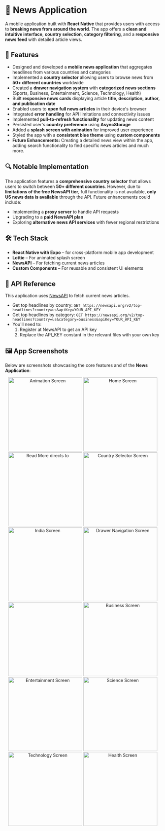 # 📰 News Application

A mobile application built with **React Native** that provides users with access to **breaking news from around the world**. The app offers a **clean and intuitive interface**, **country selection**, **category filtering**, and a **responsive news feed** with detailed article views.

## 📱 Features

- Designed and developed a **mobile news application** that aggregates headlines from various countries and categories
- Implemented a **country selector** allowing users to browse news from **50+ different countries** worldwide
- Created a **drawer navigation system** with **categorized news sections** (Sports, Business, Entertainment, Science, Technology, Health)
- Built **responsive news cards** displaying article **title, description, author, and publication date**
- Enabled users to **open full news articles** in their device's browser
- Integrated **error handling** for API limitations and connectivity issues
- Implemented **pull-to-refresh functionality** for updating news content
- Persisted user's **country preference** using **AsyncStorage**
- Added a **splash screen with animation** for improved user experience
- Styled the app with a **consistent blue theme** using **custom components**
- **Future Enhancements:** Creating a detailed news view within the app, adding search functionality to find specific news articles and much more.

## 🔍 Notable Implementation

The application features a **comprehensive country selector** that allows users to switch between **50+ different countries**. However, due to **limitations of the free NewsAPI tier**, full functionality is not available, **only US news data is available** through the API. Future enhancements could include:
- Implementing a **proxy server** to handle API requests
- Upgrading to a **paid NewsAPI plan**
- Exploring **alternative news API services** with fewer regional restrictions

## 🛠️ Tech Stack

- **React Native with Expo** – for cross-platform mobile app development
- **Lottie** – For animated splash screen
- **NewsAPI** – For fetching current news articles
- **Custom Components** – For reusable and consistent UI elements

## 📝 API Reference

This application uses [NewsAPI](https://newsapi.org/) to fetch current news articles.

- Get top headlines by country: `GET https://newsapi.org/v2/top-headlines?country=us&apiKey=YOUR_API_KEY`
- Get top headlines by category: `GET https://newsapi.org/v2/top-headlines?country=us&category=business&apiKey=YOUR_API_KEY`
- You'll need to:
    1. Register at NewsAPI to get an API key
    2. Replace the API_KEY constant in the relevant files with your own key

## 🖼️ App Screenshots

Below are screenshots showcasing the core features and of the **News Application**:

<p align="center">
  <img src="https://github.com/user-attachments/assets/221a14db-a192-4640-afae-bbfdf782dbcb" alt="Animation Screen" width="240"/>   
  <img src="https://github.com/user-attachments/assets/f83a00d5-066c-4fdd-9812-b8ccb6144a0b" alt="Home Screen" width="240"/>  
  <img src="https://github.com/user-attachments/assets/feb62848-ed3f-4061-8c5f-ff029727d459" alt="Read More directs to" width="240"/> 
  <img src="https://github.com/user-attachments/assets/419a6e98-8f9a-47a2-9c57-4d27092257d0" alt="Country Selector Screen" width="240"/>  
  <img src="https://github.com/user-attachments/assets/f375c5e5-1103-4b38-bba6-6fcf9f818694" alt="India Screen" width="240"/>  
  <img src="https://github.com/user-attachments/assets/9abda97d-e8c0-4ae6-ab89-add60b9b7f2e" alt="Drawer Navigation Screen" width="240"/>
  <img src="https://github.com/user-attachments/assets/c3933326-36dd-4e36-8c69-e379a52aa58a" alt"Sports Screen" width="240"/>
  <img src="https://github.com/user-attachments/assets/9cb10f8b-e7aa-4145-b2dc-14ff3f9cbecb" alt="Business Screen" width="240"/>
  <img src="https://github.com/user-attachments/assets/235c1564-9ffd-411d-8297-921af1690846" alt="Entertainment Screen" width="240"/>
  <img src="https://github.com/user-attachments/assets/778e8490-f380-4c4b-a922-673b4c8a1078" alt="Science Screen" width="240"/> 
  <img src="https://github.com/user-attachments/assets/60f4da4e-0535-4f1e-8dda-35fa4e47e6c0" alt="Technology Screen" width="240"/>
  <img src="https://github.com/user-attachments/assets/a943d428-a22e-4dd8-8a74-baa69a7bd4e5" alt="Health Screen" width="240"/>
</p>
